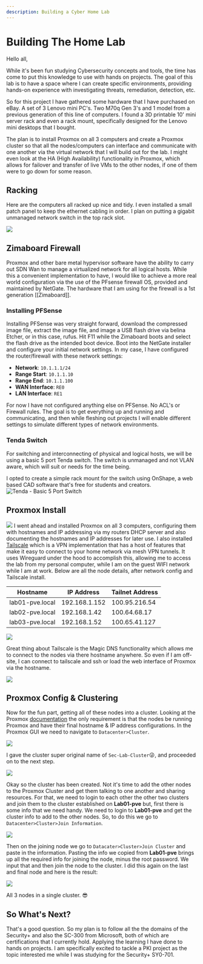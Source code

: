 ```yaml
---
description: Building a Cyber Home Lab
---
```


# Building The Home Lab

Hello all,

While it's been fun studying Cybersecurity concepts and tools, the time has come to put this knowledge to use with hands on projects. The goal of this lab is to have a space where I can create specific environments, providing hands-on experience with investigating threats, remediation, detection, etc.

So for this project I have gathered some hardware that I have purchased on eBay. A set of 3 Lenovo mini PC's. Two M70q Gen 3's and 1 model from a previous generation of this line of computers. I found a 3D printable 10' mini server rack and even a rack mount, specifically designed for the Lenovo mini desktops that I bought.

The plan is to install Proxmox on all 3 computers and create a Proxmox cluster so that all the nodes/computers can interface and communicate with one another via the virtual network that I will build out for the lab. I might even look at the HA (High Availability) functionality in Proxmox, which allows for failover and transfer of live VMs to the other nodes, if one of them were to go down for some reason.

## Racking

Here are the computers all racked up nice and tidy. I even installed a small patch panel to keep the ethernet cabling in order. I plan on putting a gigabit unmanaged network switch in the top rack slot.

![](img/5743927c9d55dea7cbdeda8da0ae65ce.png)

## Zimaboard Firewall

Proxmox and other bare metal hypervisor software have the ability to carry out SDN Wan to manage a virtualized network for all logical hosts. While this a convenient implementation to have, I would like to achieve a more real world configuration via the use of the PFsense firewall OS, provided and maintained by NetGate. The hardware that I am using for the firewall is a 1st generation [[Zimaboard]].

### Installing PFSense

Installing PFSense was very straight forward, download the compressed image file, extract the image file, and image a USB flash drive via belina Etcher, or in this case, rufus. Hit F11 while the Zimaboard boots and select the flash drive as the intended boot device. Boot into the NetGate installer and configure your initial network settings. In my case, I have configured the router/firewall with these network settings:

- **Network**: `10.1.1.1/24`
- **Range Start**: `10.1.1.10`
- **Range End**: `10.1.1.100`
- **WAN Interface**: `RE0`
- **LAN Interface**: `RE1`

For now I have not configured anything else on PFSense. No ACL's or Firewall rules. The goal is to get everything up and running and communicating, and then while fleshing out projects I will enable different settings to simulate different types of network environments.

### Tenda Switch

For switching and interconnecting of physical and logical hosts, we will be using a basic 5 port Tenda switch. The switch is unmanaged and not VLAN aware, which will suit or needs for the time being.

I opted to create a simple rack mount for the switch using OnShape, a web based CAD software that's free for students and creators.
![Tenda - Basic 5 Port Switch](img/tenda-switch.jpg)

## Proxmox Install

![](img/5629a04db95d04845337d0b233d9243f.png)
I went ahead and installed Proxmox on all 3 computers, configuring them with hostnames and IP addressing via my routers DHCP server and also documenting the hostnames and IP addresses for later use. I also installed [Tailscale](https://tailscale.com/) which is a VPN implementation that has a host of features that make it easy to connect to your home network via mesh VPN tunnels. It uses Wireguard under the hood to accomplish this, allowing me to access the lab from my personal computer, while I am on the guest WIFI network while I am at work. Below are all the node details, after network config and Tailscale install.

| Hostname        | IP Address    | Tailnet Address |
| --------------- | ------------- | --------------- |
| lab01-pve.local | 192.168.1.152 | 100.95.216.54   |
| lab02-pve.local | 192.168.1.42  | 100.64.68.17    |
| lab03-pve.local | 192.168.1.52  | 100.65.41.127   |

![](img/8b425a19f800f16119a885e56a6c0d97.png)

Great thing about Tailscale is the Magic DNS functionality which allows me to connect to the nodes via there hostname anywhere. So even if I am off-site, I can connect to tailscale and ssh or load the web interface of Proxmox via the hostname.

![](img/aee446c7cd8914aec6aca94545b87ce8.png)

## Proxmox Config & Clustering

Now for the fun part, getting all of these nodes into a cluster. Looking at the Proxmox [documentation](https://pve.proxmox.com/pve-docs/pve-admin-guide.html#chapter_pvecm) the only requirement is that the nodes be running Proxmox and have their final hostname & IP address configurations. In the Proxmox GUI we need to navigate to `Datacenter>Cluster`.

![](img/64a20bad6babb4785713d4ee1c65d349.png)

I gave the cluster super original name of `Sec-Lab-Cluster`😜, and proceeded on to the next step.

![](img/58a5f5a094c107c012ec9308ddfb46fc.png)

Okay so the cluster has been created. Not it's time to add the other nodes to the Proxmox Cluster and get them talking to one another and sharing resources. For that, we need to login to each other the other two clusters and join them to the cluster established on **Lab01-pve** but, first there is some info that we need handy. We need to login to **Lab01-pve** and get the cluster info to add to the other nodes. So, to do this we go to `Datacenter>Cluster>Join Information`.

![](img/195f3e190385fd59007cef7e1ac2bee6.png)

Then on the joining node we go to `Datacater>Cluster>Join Cluster` and paste in the information. Pasting the info we copied from **Lab01-pve** brings up all the required info for joining the node, minus the root password. We input that and then join the node to the cluster. I did this again on the last and final node and here is the result:

![](img/53852baf5ef6b7bff47e744e1b37bae5.png)

All 3 nodes in a single cluster. 😎

## So What's Next?

That's a good question. So my plan is to follow all the the domains of the Security+ and also the SC-300 from Microsoft, both of which are certifications that I currently hold. Applying the learning I have done to hands on projects. I am specifically excited to tackle a PKI project as the topic interested me while I was studying for the Security+ SY0-701. 